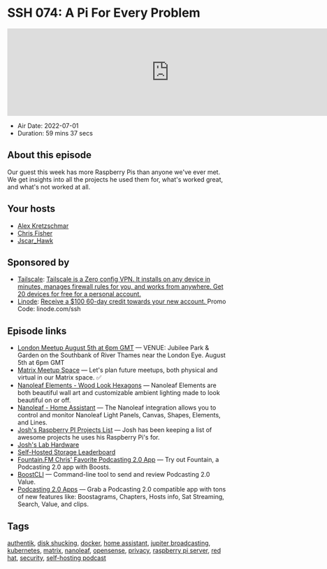 # SSH 074: A Pi For Every Problem

<iframe src="https://player.fireside.fm/v2/dUlrHQih+KEh3rsrz?theme=dark" width="740" height="200" frameborder="0" scrolling="no"></iframe>

* Air Date: 2022-07-01
* Duration: 59 mins 37 secs

## About this episode

Our guest this week has more Raspberry Pis than anyone we've ever met. We get insights into all the projects he used them for, what's worked great, and what's not worked at all.

## Your hosts
* [Alex Kretzschmar](https://selfhosted.show/hosts/alexktz)
* [Chris Fisher](https://selfhosted.show/hosts/chrislas)
* [Jscar_Hawk](https://selfhosted.show/guests/jscar)

## Sponsored by

  * [Tailscale](http://tailscale.com/selfhosted): [Tailscale is a Zero config VPN. It installs on any device in minutes, manages firewall rules for you, and works from anywhere. Get 20 devices for free for a personal account. ](http://tailscale.com/selfhosted)
  * [Linode](https://linode.com/ssh): [Receive a $100 60-day credit towards your new account. ](https://linode.com/ssh) Promo Code: linode.com/ssh



## Episode links

  * [London Meetup August 5th at 6pm GMT](https://www.meetup.com/jupiterbroadcasting/events/286056077/ "London Meetup August 5th at 6pm GMT") — VENUE: Jubilee Park & Garden on the Southbank of River Thames near the London Eye. August 5th at 6pm GMT
  * [Matrix Meetup Space](https://bit.ly/meetupmatrix "Matrix Meetup Space") — Let's plan future meetups, both physical and virtual in our Matrix space. ✅
  * [Nanoleaf Elements - Wood Look Hexagons](https://www.amazon.com/dp/B09B83GQKR "Nanoleaf Elements - Wood Look Hexagons") — Nanoleaf Elements are both beautiful wall art and customizable ambient lighting made to look beautiful on or off. 
  * [Nanoleaf - Home Assistant](https://www.home-assistant.io/integrations/nanoleaf/ "Nanoleaf - Home Assistant") — The Nanoleaf integration allows you to control and monitor Nanoleaf Light Panels, Canvas, Shapes, Elements, and Lines.
  * [Josh's Raspberry PI Projects List](https://github.com/jscar-hawk/hawksiview/blob/main/blog/Raspberry_Pi_Projects.adoc "Josh's Raspberry PI Projects List") — Josh has been keeping a list of awesome projects he uses his Raspberry Pi's for. 
  * [Josh's Lab Hardware](https://github.com/jscar-hawk/hawksiview/blob/main/blog/lab_hardware.adoc "Josh's Lab Hardware")
  * [Self-Hosted Storage Leaderboard](https://wiki.selfhosted.show/#ssh-storage-leaderboard "Self-Hosted Storage Leaderboard")
  * [Fountain.FM Chris' Favorite Podcasting 2.0 App](https://fountain.fm/clip/QJ5XTTXwDP0VoGQ1MBOM "Fountain.FM Chris' Favorite Podcasting 2.0 App") — Try out Fountain, a Podcasting 2.0 app with Boosts. 
  * [BoostCLI](https://github.com/valcanobacon/BoostCLI "BoostCLI") — Command-line tool to send and review Podcasting 2.0 Value.
  * [Podcasting 2.0 Apps](https://podcastindex.org/apps?appTypes=app&elements=Value "Podcasting 2.0 Apps") — Grab a Podcasting 2.0 compatible app with tons of new features like: Boostagrams, Chapters, Hosts info, Sat Streaming, Search, Value, and clips.



## Tags

[authentik](https://selfhosted.show/tags/authentik), [disk shucking](https://selfhosted.show/tags/disk%20shucking), [docker](https://selfhosted.show/tags/docker), [home assistant](https://selfhosted.show/tags/home%20assistant), [jupiter broadcasting](https://selfhosted.show/tags/jupiter%20broadcasting), [kubernetes](https://selfhosted.show/tags/kubernetes), [matrix](https://selfhosted.show/tags/matrix), [nanoleaf](https://selfhosted.show/tags/nanoleaf), [opensense](https://selfhosted.show/tags/opensense), [privacy](https://selfhosted.show/tags/privacy), [raspberry pi server](https://selfhosted.show/tags/raspberry%20pi%20server), [red hat](https://selfhosted.show/tags/red%20hat), [security](https://selfhosted.show/tags/security), [self-hosting podcast](https://selfhosted.show/tags/self-hosting%20podcast)